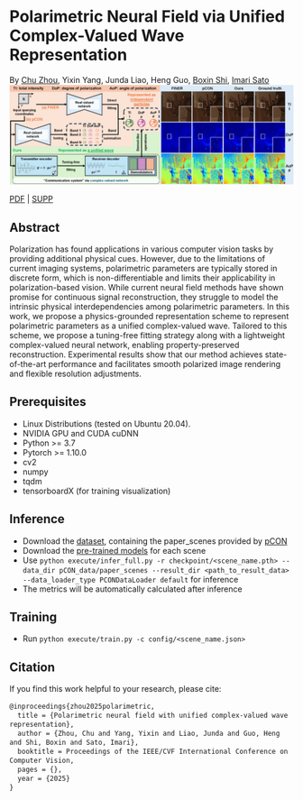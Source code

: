 # Polarimetric Neural Field via Unified Complex-Valued Wave Representation

By [Chu Zhou](https://fourson.github.io/), Yixin Yang, Junda Liao, Heng Guo, [Boxin Shi](http://ci.idm.pku.edu.cn/), [Imari Sato](https://research.nii.ac.jp/pbv/)
![Teaser](Teaser.png)

[PDF]() | [SUPP]()

## Abstract
Polarization has found applications in various computer vision tasks by providing additional physical cues. However, due to the limitations of current imaging systems, polarimetric parameters are typically stored in discrete form, which is non-differentiable and limits their applicability in polarization-based vision. While current neural field methods have shown promise for continuous signal reconstruction, they struggle to model the intrinsic physical interdependencies among polarimetric parameters. In this work, we propose a physics-grounded representation scheme to represent polarimetric parameters as a unified complex-valued wave. Tailored to this scheme, we propose a tuning-free fitting strategy along with a lightweight complex-valued neural network, enabling property-preserved reconstruction. Experimental results show that our method achieves state-of-the-art performance and facilitates smooth polarized image rendering and flexible resolution adjustments.

## Prerequisites
* Linux Distributions (tested on Ubuntu 20.04).
* NVIDIA GPU and CUDA cuDNN
* Python >= 3.7
* Pytorch >= 1.10.0
* cv2
* numpy
* tqdm
* tensorboardX (for training visualization)

## Inference
* Download the [dataset](https://1drv.ms/f/c/a7790f0fe4911ab5/Er2hzvpvg9lAkmGMu6FtrNIBMx7fLmI98ISQZfe51cQe8Q?e=bQmF0g), containing the paper_scenes provided by [pCON](https://visual.ee.ucla.edu/pcon.htm/)
* Download the [pre-trained models](https://1drv.ms/f/c/a7790f0fe4911ab5/EsFOvG6IqiRFhfWT3c3pTqoBRqE8or0_5Ihht31gUO4bPA?e=KUnoPq) for each scene 
* Use `python execute/infer_full.py -r checkpoint/<scene_name.pth> --data_dir pCON_data/paper_scenes --result_dir <path_to_result_data> --data_loader_type PCONDataLoader default` for inference
* The metrics will be automatically calculated after inference

## Training
* Run `python execute/train.py -c config/<scene_name.json>`

## Citation
If you find this work helpful to your research, please cite:
```
@inproceedings{zhou2025polarimetric,
  title = {Polarimetric neural field with unified complex-valued wave representation},
  author = {Zhou, Chu and Yang, Yixin and Liao, Junda and Guo, Heng and Shi, Boxin and Sato, Imari},
  booktitle = Proceedings of the IEEE/CVF International Conference on Computer Vision,
  pages = {},
  year = {2025}
}
```

